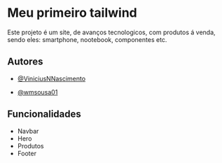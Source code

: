 
# Meu primeiro tailwind

Este projeto é um site, de avanços tecnologicos, com produtos á venda, sendo eles: smartphone, nootebook, componentes etc.


## Autores

- [@ViniciusNNascimento](https://github.com/ViniciusNNascimento)

- [@wmsousa01](https://github.com/wmsousa01)
## Funcionalidades

- Navbar
- Hero
- Produtos
- Footer


